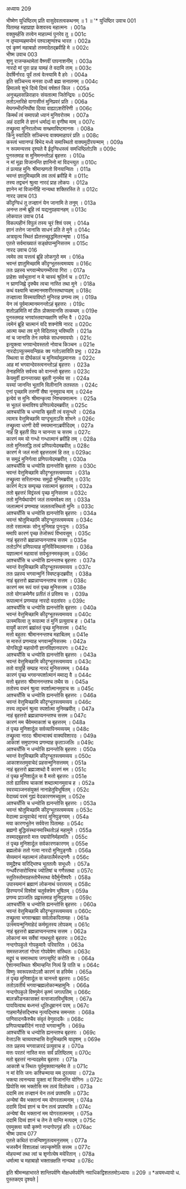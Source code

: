 अध्यायः 209

भीष्मेण युधिष्ठिरम् प्रति वासुदेवतत्वकथनम् ॥ 1 ॥
\'* युधिष्ठिर उवाच 	001  
पितामह महाप्राज्ञ केशवस्य महात्मनः ।	001a  
वक्तुमर्हसि तत्त्वेन माहात्म्यं पुनरेव तु ॥	001c  
न तृप्याम्यहमप्येनं पश्यञ्शृण्वंश्च भारत ।	002a  
एवं कृष्णं महाबाहो तस्मादेतद्ब्रवीहि मे ॥	002c  
भीष्म उवाच 	003  
शृणु राजन्कथामेतां वैष्णवीं पापनाशनीम् ।	003a  
नारदो मां पुरा प्राह यामहं ते वदामि ताम् ॥	003c  
देवर्षिर्नारदः पूर्वं तत्वं वेत्स्यामि वै हरेः ।	004a  
इति सञ्चिन्त्य मनसा दध्यौ ब्रह्म सनातनम् ॥	004c  
हिमालये शुभे दिव्ये दिव्यं वर्षशतं किल ।	005a  
अनुच्छ्वसन्निराहारः संयतात्मा जितेन्द्रियः ॥	005c  
ततोऽन्तरिक्षे वागासीत्तं मुनिप्रवरं प्रति ।	006a  
मेघगम्भीरनिर्घोषा दिव्या वाह्याऽशरीरिणी ॥	006c  
किमर्थं त्वं समापन्नो ध्यानं मुनिवरोत्तम ।	007a  
अहं ददामि ते ज्ञानं धर्माद्यं वा वृणीष्व माम् ॥	007c  
तच्छ्रुत्वा मुनिरालोच्य सम्भ्रमाविष्टमानसः ।	008a  
किंनु स्यादिति सञ्चिन्त्य वाक्यमाहापरं प्रति ॥	008c  
कस्त्वं भवानण्डं बिभेद मध्ये समास्थितो वाक्यमुदीरयन्माम् ।	009a  
न रूपमन्यत्तव दृश्यते वै ईदृग्विधस्त्वं समधिष्ठितोऽसि ॥	009c  
पुनस्तमाह स मुनिमनन्तोऽहं बृहत्तरः ।	010a  
न मां मूढा विजानन्ति ज्ञानिनो मां विदन्त्युत ॥	010c  
तं प्रत्याह मुनिः श्रीमान्प्रणतो विनयान्वितः ।	011a  
भवन्तं ज्ञातुमिच्छामि तव तत्वं ब्रवीहि मे ॥	011c  
तस्य तद्वचनं श्रुत्वा नारदं प्राह लोकपः ।	012a  
ज्ञानेन मां विजानीहि नान्यथा शक्तिरस्ति ते ॥	012c  
नारद उवाच 	013  
कीदृग्विधं तु तज्ज्ञानं येन जानामि ते तनुम् ।	013a  
अनन्त तन्मे ब्रूहि त्वं यद्यनुग्रहवानहम् ॥	013c  
लोकपाल उवाच 	014  
विकल्पहीनं विपुलं तस्य चूरं शिवं परम् ।	014a  
ज्ञानं तत्तेन जानासि साधनं प्रति ते मुने ॥	014c  
अत्रावृत्य स्थितं ह्येतत्तच्छुद्धमितरन्मृषा ।	015a  
एतत्ते सर्वमाख्यातं सङ्क्षेपान्मुनिसत्तम ॥	015c  
नारद उवाच 	016  
त्वमेव तव यत्तत्वं ब्रूहि लोकगुरो मम ।	016a  
भवन्तं ज्ञातुमिच्छामि कीदृग्भूतस्त्वमव्यय ॥	016c  
ततः प्रहस्य भगवान्मेघगम्भीरया गिरा ।	017a  
प्राहेशः सर्वभूतानां न मे चास्यं श्रुतिर्न च ॥	017c  
न घ्राणजिह्वे दृक्चैव त्वचा नास्ति तथा मुने ।	018a  
कथं वक्ष्यामि चात्मानमशरीरस्तथाप्यहम् ॥	018c  
तज्ज्ञात्वा विस्मयाविष्टो मुनिराह प्रणम्य तम् ।	019a  
येन त्वं पूर्वमात्मानमनन्तोऽहं बृहत्तरः ।	019c  
शतोऽहमिति मां प्रीतः प्रोक्तवानसि तत्कथम् ॥	019e  
पुनस्तमाह भगवांस्तवाप्यक्षाणि सन्ति वै ।	020a  
त्वमेनं ब्रूहि चात्मानं यदि शक्नोषि नारद ॥	020c  
आत्मा यथा तव मुने विदितस्तु भविष्यति ।	021a  
मां च जानासि तेन त्वमेकं साधनमावयोः ।	021c  
इत्युक्त्वा भगवान्देवस्ततो नोवाच किञ्चन ॥	021e  
नारदोऽप्युत्स्मयन्खिन्नः क्व गतोऽसाविति प्रभुः ।	022a  
स्थित्वा स दीर्घकालं च मुनिर्व्यामूढमानसः ॥	022c  
आह मां भगवान्देवस्त्वनन्तोऽहं बृहत्तरः ।	023a  
तेनाहमिति सर्वस्य को वानन्तो बृहत्तरः ॥	023c  
केयमुर्वी ह्यनन्ताख्या बृहती नूनमेव सा ।	024a  
यस्यां जानन्ति भूतानि विलीनानि ततस्ततः ।	024c  
एनां पृच्छामि तरुणीं सैषा नूनमुवाच माम् ॥	024e  
इत्येवं स मुनिः श्रीमान्कृत्वा निश्चयमात्मनः ।	025a  
स भूतलं समाविश्य प्रणिपत्येदमब्रवीत् ॥	025c  
आश्चर्यासि च धन्यासि बृहती त्वं वसुन्धरे ।	026a  
त्वामत्र वेत्तुमिच्छामि याग्दृभूताऽसि शोभने ॥	026c  
तच्छ्रुत्वा धरणी देवी स्मयमानाऽब्रवीदिदम् ।	027a  
नाहं हि बृहती विप्र न चानन्ता च सत्तम ॥	027c  
कारणं मम यो गन्धो गन्धात्मानं ब्रवीहि तम् ।	028a  
ततो मुनिस्तद्धि तत्वं प्रणिपत्येदमब्रवीत् ॥	028c  
कारणं मे जलं मत्तो बृहत्तरतमं हि तत् ॥	029ac  
स समुद्रं मुनिर्गत्वा प्रणिपत्येदमब्रवीत् ।	030a  
आश्चर्योसि च धन्योसि ह्यनन्तोसि बृहत्तरः ॥	030c  
भवन्तं वेत्तुमिच्छामि कीदृग्भूतस्त्वमव्यय ।	031a  
तच्छ्रुत्वा सरितानाथः समुद्रो मुनिमब्रवीत् ॥	031c  
कारणं मेऽत्र सम्पृच्छ रसात्मानं बृहत्तरम् ।	032a  
ततो बृहत्तरं विद्वंस्त्वं पृच्छ मुनिसत्तम ॥	032c  
ततो मुनिर्यथायोगं जलं तत्वमवेक्ष्य तत् ।	033a  
जलात्मानं प्रणम्याह जलतत्वस्थितो मुनिः ॥	033c  
आश्चर्योसि च धन्योसि ह्यनन्तोसि बृहत्तरः ।	034a  
भवन्तं श्रोतुमिच्छामि कीदृग्भूतस्त्वमव्यय ॥	034c  
ततो रसात्मकः सोनु मुनिमाह पुनःपुनः ।	035a  
ममापि कारणं पृच्छ तेजोरूपं विभावसुम् ।	035c  
नाहं बृहत्तरो ब्रह्मन्नाप्यनन्तश्च सत्तम ॥	035e  
ततोऽग्निं प्रणिपत्याह मुनिर्विस्मितमानसः ।	036a  
यज्ञात्मानं महावासं सर्वभूतनमस्कृतम् ॥	036c  
आश्चर्योसि च धन्योसि ह्यनन्तश्च बृहत्तरः ।	037a  
भवन्तं वेत्तुमिच्छामि कीदृग्भूतस्त्वमव्यय ॥	037c  
ततः प्रहस्य भगवान्मुनिं स्विष्टकृदब्रवीत् ।	038a  
नाहं बृहत्तरो ब्रह्मन्नाप्यनन्तश्च सत्तम ।	038c  
कारणं मम रूपं यत्तं पृच्छ मुनिसत्तम ॥	038e  
ततो योगक्रमेणैव प्रतीतं तं प्रविश्य सः ।	039a  
रूपात्मानं प्रणम्याह नारदो वदतांवरः ॥	039c  
आश्चर्योसि च धन्योसि ह्यनन्तोसि बृहत्तरः ।	040a  
भवन्तं वेत्तुमिच्छामि कीदृग्भूतस्त्वमव्यय ॥	040c  
उत्स्मयित्वा तु रूपात्मा तं मुनिं प्रत्युवाच ह ।	041a  
वायुर्मे कारणं ब्रह्मंस्तं पृच्छ मुनिसत्तम ।	041c  
मत्तो बहुतरः श्रीमाननन्तश्च महाबिलम् ॥	041e  
स मारुतं प्रणम्याह भगवान्मुनिसत्तमः ।	042a  
योगसिद्धो महायोगी ज्ञानविज्ञानपारगः ॥	042c  
आश्चर्योसि च धन्योसि ह्यनन्तोसि बृहत्तरः ।	043a  
भवन्तं वेत्तुमिच्छामि कीदृग्भूतस्त्वमव्यय ॥	043c  
ततो वायुर्हि सम्प्राह नारदं मुनिसत्तमम् ।	044a  
कारणं पृच्छ भगवन्स्पर्शात्मानं ममाद्य वै ॥	044c  
मत्तो बृहत्तरः श्रीमाननन्तश्च तथैव सः ।	045a  
ततोस्य वचनं श्रुत्वा स्पर्शात्मानमुवाच सः ॥	045c  
आश्चर्योसि च धन्योसि ह्यनन्तोसि बृहत्तरः ।	046a  
भवन्तं वेत्तुमिच्छामि कीदृग्भूतस्त्वमव्यय ॥	046c  
तस्य तद्वचनं श्रुत्वा स्पर्शात्मा मुनिमब्रवीत् ।	047a  
नाहं बृहत्तरो ब्रह्मन्नाप्यनन्तश्च सत्तम ॥	047c  
कारणं मम चैवेममाकाशं च बृहत्तरम् ।	048a  
तं पृच्छ मुनिशार्दूल सर्वव्यापिनमव्ययम् ॥	048c  
तच्छ्रुत्वा नारदः श्रीमान्वाक्यं वाक्यविशारदः ।	049a  
आकाशं समुपागम्य प्रणम्याह कृताञ्जलिः ॥	049c  
आश्चर्योसि न धन्योसि ह्यनन्तोसि बृहत्तरः ।	050a  
भवन्तं वेत्तुमिच्छामि कीदृग्भूतस्त्वमव्यय ॥	050c  
आकाशस्तमुवाचेदं प्रहसन्मुनिसत्तमम् ।	051a  
नाहं बृहत्तरो ब्रह्मञ्शब्दो वै कारणं मम ।	051c  
तं पृच्छ मुनिशार्दूल स वै मत्तो बृहत्तरः ॥	051e  
ततो ह्याविश्य चाकाशं शब्दात्मानमुवाच ह ।	052a  
स्वरव्यञ्जनसंयुक्तं नानाहेतुविभूषितम् ।	052c  
वेदाख्यं परमं गुह्यं वेदकारणमच्युतम् ॥	052e  
आश्चर्योसि च धन्योसि ह्यनन्तोसि बृहत्तरः ।	053a  
भवन्तं श्रोतुमिच्छामि कीदृग्भूतस्त्वमव्यय ॥	053c  
वेदात्मा प्रत्युवाचेदं नारदं मुनिपुङ्गवम् ।	054a  
मया कारणभूतेन सर्ववेत्ता पितामहः ॥	054c  
ब्रह्मणो बुद्धिसंस्थानमास्थितोऽहं महामुने ।	055a  
तस्माद्बृहत्तरो मत्तः पद्मयोनिर्महामतिः ।	055c  
तं पृच्छ मुनिशार्दूल सर्वकारणकारणम् ॥	055e  
ब्रह्मलोकं ततो गत्वा नारदो मुनिपुङ्गवैः ।	056a  
सेव्यमानं महात्मानं लोकपालैर्मरुद्गणैः ॥	056c  
समुद्रैश्च सरिद्भिश्च भूततत्वैः सभूधरैः ।	057a  
गन्धर्वैरप्सरोभिश्च ज्योतिषां च गणैस्तथा ॥	057c  
स्तुतिस्तोमग्रहस्तोभैस्तथा वेदैर्मुनीश्वरैः ।	058a  
उपास्यमानं ब्रह्माणं लोकनाथं परात्परम् ॥	058c  
हिरण्यगर्भं विश्वेशं चतुर्वक्त्रेण भूषितम् ।	059a  
प्रणम्य प्राञ्जलिः प्रह्वस्तमाह मुनिपुङ्गवः ॥	059c  
आश्चर्योसि च धन्योसि ह्यनन्तोसि बृहत्तरः ।	060a  
भवन्तं वेत्तुमिच्छामि कीदृग्भूतस्त्वमव्यय ॥	060c  
तच्छ्रुत्वा भगवान्ब्रह्मा सर्वलोकपितामहः ।	061a  
उत्स्मयन्मुनिमाहेदं कर्ममूलस्य लोपकम् ॥	061c  
नाहं बृहत्तरो ब्रह्मन्नाप्यनन्तश्च सत्तम ।	062a  
लोकानां मम सर्वेषां नाथभूतो बृहत्तरः ॥	062c  
नन्दगोपकुले गोपकुमारैः परिवारितः ।	063a  
समस्तजगतां गोप्ता गोपवेषेण संस्थितः ॥	063c  
मद्रूपं च समास्थाय जगत्सृष्टिं करोति सः ।	064a  
ऐशानमास्थितः श्रीमान्हन्ति नित्यं हि पाति च ॥	064c  
विष्णुः स्वरूपरूपोऽसौ कारणं स हरिर्मम ।	065a  
तं पृच्छ मुनिशार्दूल स चानन्तो बृहत्तरः ॥	065c  
ततोऽवतीर्य भगवान्ब्रह्मलोकान्महामुनिः ।	066a  
नन्दगोपकुले विष्णुमेनं कृष्णं जगत्पतिम् ॥	066c  
बालक्रीडनकासक्तं वत्सजालविभूषितम् ।	067a  
पाययित्वाथ बध्नन्तं धूलिधूम्राननं परम् ॥	067c  
गाहमानैर्हसद्भिश्च नृत्यद्भिश्च समन्ततः ।	068a  
पाणिवादनकैश्चैव संवृतं वेणुवादकैः ॥	068c  
प्रणिपत्याब्रवीदेनं नारदो भगवान्मुनिः ।	069a  
आश्चर्योसि च धन्योसि ह्यनन्तश्च बृहत्तरः ।	069c  
वेत्ताऽसि चाव्ययश्चासि वेत्तुमिच्छामि यादृशम् ॥	069e  
ततः प्रहस्य भगवान्नारदं प्रत्युवाच ह ।	070a  
मत्तः परतरं नास्ति मत्तः सर्वं प्रतिष्ठितम् ॥	070c  
मतो बृहत्तरं नान्यदहमेव बृहत्तरः ।	071a  
आकाशे च स्थितः पूर्वमुक्तवानहमेव ते ॥	071c  
न मां वेत्ति जनः कश्चिन्माया मम दुरत्यया ।	072a  
भक्त्या त्वनन्यया युक्ता मां विजानन्ति योगिनः ॥	072c  
प्रियोसि मम भक्तोसि मम तत्वं विलोकय ।	073a  
ददामि तव तज्ज्ञानं येन तत्वं प्रपश्यसि ॥	073c  
अन्येषां चैव भक्तानां मम योगरतात्मनाम् ।	074a  
ददामि दिव्यं ज्ञानं च येन तत्वं प्रपश्यसि ॥	074c  
अन्येषां चैव भक्तानां मम योगरतात्मनाम् ।	075a  
ददामि दिव्यं ज्ञानं च तेन ते यान्ति मत्पदम् ॥	075c  
एवमुक्त्वा ययौ कृष्णो नन्दगोपगृहं हरिः ॥	076ac  
भीष्म उवाच 	077  
एतत्ते कथितं राजन्विष्णुतत्वमनुत्तमम् ।	077a  
भजस्वैनं विशालाक्षं जपन्कृष्णेति सत्तम ॥	077c  
मोहयन्मां तथा त्वां च शृणोत्येष मयेरितान् ।	078a  
धर्मात्मा च महाबाहो भक्तान्रक्षति नान्यथा ॥ 	078c  

इति श्रीमन्महाभारते शान्तिपर्वणि मोक्षधर्मपर्वणि नवाधिकद्विशततमोऽध्यायः ॥ 209 ॥ *अयमध्यायो ध. पुस्तकएव दृश्यते |
